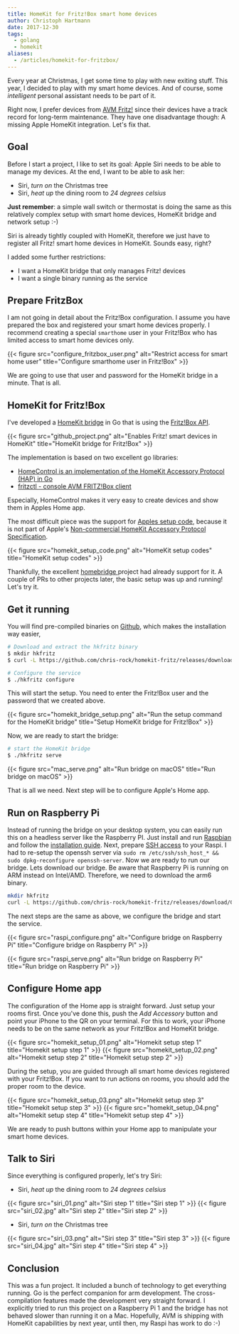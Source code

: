 ```yaml
---
title: HomeKit for Fritz!Box smart home devices
author: Christoph Hartmann
date: 2017-12-30
tags:
  - golang
  - homekit
aliases:
  - /articles/homekit-for-fritzbox/
---
```


Every year at Christmas, I get some time to play with new exiting stuff. This year, I decided to play with my smart home devices. And of course, some *intelligent* personal assistant needs to be part of it.

Right now, I prefer devices from [AVM Fritz!](https://en.avm.de/products/fritzdect/) since their devices have a track record for long-term maintenance. They have one disadvantage though: A missing Apple HomeKit integration. Let's fix that.

## Goal

Before I start a project, I like to set its goal: Apple Siri needs to be able to manage my devices. At the end, I want to be able to ask her:

* Siri, *turn on* the Christmas tree
* Siri, *heat up* the dining room to *24 degrees celsius*

**Just remember**: a simple wall switch or thermostat is doing the same as this relatively complex setup with smart home devices, HomeKit bridge and network setup :-)

Siri is already tightly coupled with HomeKit, therefore we just have to register all Fritz! smart home devices in HomeKit. Sounds easy, right? 

I added some further restrictions:

* I want a HomeKit bridge that only manages Fritz! devices
* I want a single binary running as the service

## Prepare FritzBox

I am not going in detail about the Fritz!Box configuration. I assume you have prepared the box and registered your smart home devices properly. I recommend creating a special `smarthome` user in your Fritz!Box who has limited access to smart home devices only.

{{< figure src="configure_fritzbox_user.png" alt="Restrict access for smart home user" title="Configure smarthome user in Fritz!Box" >}}

We are going to use that user and password for the HomeKit bridge in a minute. That is all.

## HomeKit for Fritz!Box

I've developed a [HomeKit bridge](https://github.com/chris-rock/homekit-fritz) in Go that is using the [Fritz!Box API](https://avm.de/fileadmin/user_upload/Global/Service/Schnittstellen/AHA-HTTP-Interface.pdf).

{{< figure src="github_project.png" alt="Enables Fritz! smart devices in HomeKit" title="HomeKit bridge for Fritz!Box" >}}

The implementation is based on two excellent go libraries:

- [HomeControl is an implementation of the HomeKit Accessory Protocol (HAP) in Go](https://github.com/brutella/hc)
- [fritzctl - console AVM FRITZ!Box client](https://github.com/bpicode/fritzctl)

Especially, HomeControl makes it very easy to create devices and show them in Apples Home app.

The most difficult piece was the support for [Apples setup code](https://theapplepips.com/homekit-gains-easier-setup-with-nfcqr-codes-improved-latency-support-for-sprinklersfaucets-more/), because it is not part of Apple's [Non-commercial HomeKit Accessory Protocol Specification](https://developer.apple.com/homekit/specification/). 

{{< figure src="homekit_setup_code.png" alt="HomeKit setup codes" title="HomeKit setup codes" >}}

Thankfully, the excellent [homebridge
](https://github.com/nfarina/homebridge) project had already support for it. A couple of PRs to other projects later, the basic setup was up and running! Let's try it.

## Get it running

You will find pre-compiled binaries on [Github](https://github.com/chris-rock/homekit-fritz/releases), which makes the installation way easier, 

```bash
# Download and extract the hkfritz binary
$ mkdir hkfritz
$ curl -L https://github.com/chris-rock/homekit-fritz/releases/download/0.1.5/homekit-fritz_0.1.5_darwin_amd64.tar.gz | tar -xvzf -

# Configure the service
$ ./hkfritz configure
```

This will start the setup. You need to enter the Fritz!Box user and the password that we created above.

{{< figure src="homekit_bridge_setup.png" alt="Run the setup command for the HomeKit bridge" title="Setup HomeKit bridge for Fritz!Box" >}}

Now, we are ready to start the bridge:

```bash
# start the HomeKit bridge
$ ./hkfritz serve
```

{{< figure src="mac_serve.png" alt="Run bridge on macOS" title="Run bridge on macOS" >}}

That is all we need. Next step will be to configure Apple's Home app.

## Run on Raspberry Pi

Instead of running the bridge on your desktop system, you can easily run this on a headless server like the Raspberry PI. Just install and run [Raspbian](https://www.raspberrypi.org/downloads/raspbian/) and follow the [installation guide](https://www.raspberrypi.org/documentation/installation/installing-images/README.md). Next, prepare [SSH access](https://www.raspberrypi.org/documentation/remote-access/ssh/) to your Raspi. I had to re-setup the openssh server via `sudo rm /etc/ssh/ssh_host_* && sudo dpkg-reconfigure openssh-server`. Now we are ready to run our bridge. Lets download our bridge. Be aware that Raspberry Pi is running on ARM instead on Intel/AMD. Therefore, we need to download the arm6 binary. 

```bash
mkdir hkfritz
curl -L https://github.com/chris-rock/homekit-fritz/releases/download/0.1.5/homekit-fritz_0.1.5_linux_armv6.tar.gz | tar -xvzf -
```

The next steps are the same as above, we configure the bridge and start the service.

{{< figure src="raspi_configure.png" alt="Configure bridge on Raspberry Pi" title="Configure bridge on Raspberry Pi" >}}

{{< figure src="raspi_serve.png" alt="Run bridge on Raspberry Pi" title="Run bridge on Raspberry Pi" >}}

## Configure Home app

The configuration of the Home app is straight forward. Just setup your rooms first. Once you've done this, push the *Add Accessory* button and point your iPhone to the QR on your terminal. For this to work, your iPhone needs to be on the same network as your Fritz!Box and HomeKit bridge.

{{< figure src="homekit_setup_01.png" alt="Homekit setup step 1" title="Homekit setup step 1" >}}
{{< figure src="homekit_setup_02.png" alt="Homekit setup step 2" title="Homekit setup step 2" >}}

During the setup, you are guided through all smart home devices registered with your Fritz!Box. If you want to run actions on rooms, you should add the proper room to the device.

{{< figure src="homekit_setup_03.png" alt="Homekit setup step 3" title="Homekit setup step 3" >}}
{{< figure src="homekit_setup_04.png" alt="Homekit setup step 4" title="Homekit setup step 4" >}}

We are ready to push buttons within your Home app to manipulate your smart home devices.

## Talk to Siri

Since everything is configured properly, let's try Siri:

* Siri, *heat up* the dining room to *24 degrees celsius*

{{< figure src="siri_01.png" alt="Siri step 1" title="Siri step 1" >}}
{{< figure src="siri_02.jpg" alt="Siri step 2" title="Siri step 2" >}}

* Siri, *turn on* the Christmas tree

{{< figure src="siri_03.png" alt="Siri step 3" title="Siri step 3" >}}
{{< figure src="siri_04.jpg" alt="Siri step 4" title="Siri step 4" >}}

## Conclusion

This was a fun project. It included a bunch of technology to get everything running. Go is the perfect companion for arm development. The cross-compilation features made the development very straight forward. I explicitly tried to run this project on a Raspberry Pi 1 and the bridge has not behaved slower than running it on a Mac. Hopefully, AVM is shipping with HomeKit capabilities by next year, until then, my Raspi has work to do :-)